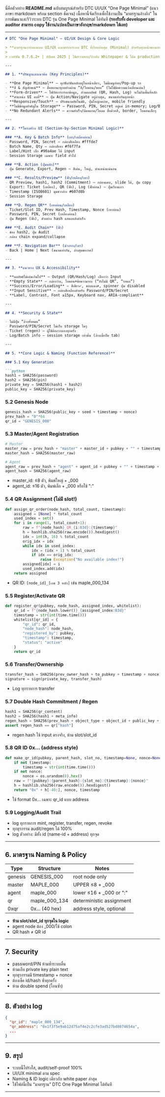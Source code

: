 นี่คือตัวอย่าง **README.md** ฉบับสมบูรณ์สำหรับ DTC UI/UX “One Page Minimal” (แนวภาษา markdown พร้อม section ชัดเจน)
เนื้อหานี้จัดเรียงเพื่อใช้งานเป็น “มาตรฐานอ้างอิง” ในการพัฒนาและรีวิวระบบ DTC รุ่น One Page Minimal ได้ทันที
**(รองรับทั้ง developer และ auditor สามารถ copy ใช้งาน/แปลงเป็นภาษาอังกฤษ/markdown ได้เลย)**

---

````markdown
# DTC "One Page Minimal" — UI/UX Design & Core Logic

> **มาตรฐานการออกแบบ UI/UX และตรรกะระบบ DTC ที่เรียบง่ายสุด (Minimal) สำหรับทุกหน้าของแอป DTC**
>
> เวอร์ชัน 0.7.6.2+ | อัปเดต 2025 | ใช้ตรวจสอบ/อ้างอิง Whitepaper & โค้ด production

---

## 1. **ปรัชญาและแนวคิด (Key Principles)**

- **One Page Minimal** — ทุกฟังก์ชันหลักอยู่ในหน้าเดียว, ไม่มีเมนูย่อย/Pop-up รก  
- **สี & สัญลักษณ์** — สื่อสถานะทุกอย่างผ่าน “สี/ไอคอน/ขอบ” (ไม่ใช้ข้อความแจ้งเตือนเด่น)  
- **Form-driven** — โฟกัสการกรอกข้อมูล, ส่วนผลลัพธ์ (QR, Hash, Log) จะไม่กินพื้นที่หลัก  
- **ตำแหน่ง UI คงที่** — ปุ่ม Action/Navigate อยู่ล่างสุด, ขนาดเท่ากันทุกหน้า  
- **Responsive/Touch** — ปรับขนาดอัตโนมัติ, ปุ่มใหญ่กดง่าย, mobile friendly  
- **ไม่มีข้อมูลสำคัญใน Storage** — Password, PIN, Secret อยู่แค่ in-memory; Log/Batches เก็บ session, เคลียร์เมื่อปิดแท็บ  
- **No Redundant Alerts** — ความสำเร็จ/ผิดพลาด/โหลด สื่อด้วยสี, border, ไอคอนเล็กๆ

---

## 2. **โครงสร้าง UI (Section-by-Section Minimal Logic)**

### **A. Key & Batch Info** (เทา/เหลืองอ่อน)
- Password, PIN, Secret — กล่องสีเหลือง #fffde7
- Batch Name, Qty — กล่องสีเทา #f6f7fa  
- Label/Hint เล็ก #90a4ae ใต้ input  
- Session Storage เฉพาะ field ทั่วไป

### **B. Action (ปุ่มหลัก)**
- ปุ่ม Generate, Export, Regen — สีเด่น, ใหญ่, ตำแหน่งแน่นอน

### **C. Results/Preview** (ฟ้า/เหลือง/เทา)
- QR Preview, hash1, hash2 (Commitment) — กล่องแคบ, slide ได้, ปุ่ม copy  
- Export: Ticket (เหลือง), QR (ฟ้า), Log (ฟ้าอ่อน) — ปุ่มเรียงแถว  
- Timestamp (ISO8601) มุมขวาล่าง #607d8b  
- Session Storage

### **D. Regen QR** (เทาอ่อน/เหลือง)
- Ticket/Slot ID, Prev Hash, Timestamp, Nonce (เทาอ่อน)
- Password, PIN, Secret (เหลืองอ่อน)
- ปุ่ม Regen (ฟ้า), ตัวอย่าง hash แสดงหลังสำเร็จ

### **E. Audit Chain** (ฟ้า)
- ช่อง hash2, ปุ่ม Audit  
- กล่อง chain expand/collapse

### **F. Navigation Bar** (ม่วงจาง/เทา)
- Back | Home | Next (ขนาดเท่ากัน, ล่างสุดของจอ)

---

## 3. **แนวทาง UX & Accessibility**

- **ผลลัพธ์ไม่เด่นเกินไป** — Output (QR/Hash/Log) เล็กกว่า Input
- **Empty State** — กล่องว่าง, ไอคอน+ข้อความจาง (“ยังไม่มี QR”, “รอผล”)
- **Success/Error/Loading** — สีเขียว✓, ขอบแดง✗, spinner ปุ่ม disabled
- **Input Sensitive** — กล่องสีเหลืองสำหรับ Password/PIN/Secret
- **Label, Contrast, Font ≥15px, Keyboard nav, ARIA-compliant**

---

## 4. **Security & State**

- ไม่มีปุ่ม “ล้างทั้งหมด”
- Password/PIN/Secret ไม่เก็บ storage ใดๆ
- Ticket (regen) — ผู้ใช้ต้องวางเองทุกครั้ง
- Log/Batch info — session storage เท่านั้น (ล้างเมื่อปิด tab)

---

## 5. **Core Logic & Naming (Function Reference)**

### 5.1 Key Generation

```python
hash1 = SHA256(password)
hash2 = SHA256(pin)
private_key = SHA256(hash1 + hash2)
public_key = SHA256(private_key)
````

### 5.2 Genesis Node

```python
genesis_hash = SHA256(public_key + seed + timestamp + nonce)
prev_hash = "0"*64
qr_id = "GENESIS_000"
```

### 5.3 Master/Agent Registration

```python
# Master
master_raw = prev_hash + "master" + master_id + pubkey + "" + timestamp + nonce
master_hash = SHA256(master_raw)

# Agent
agent_raw = prev_hash + "agent" + agent_id + pubkey + "" + timestamp + nonce
agent_hash = SHA256(agent_raw)
```

* master\_id: ≤8 ตัว, พิมพ์ใหญ่ + \_000
* agent\_id: ≤16 ตัว, พิมพ์เล็ก + \_000 หรือใช้ ":"

### 5.4 QR Assignment (ไม่มี slot!)

```python
def assign_qr_order(node_hash, total_count, timestamp):
    assigned = [None] * total_count
    used_index = set()
    for i in range(1, total_count+1):
        raw = f"{node_hash}_QR_{i:03d}:{timestamp}"
        h = hashlib.sha256(raw.encode()).hexdigest()
        idx = int(h, 16) % total_count
        orig_idx = idx
        while idx in used_index:
            idx = (idx + 1) % total_count
            if idx == orig_idx:
                raise Exception("No available index!")
        assigned[idx] = i
        used_index.add(idx)
    return assigned
```

* QR ID: `[node_id]_[เลข 3 หลัก]` เช่น maple\_000\_134

### 5.5 Register/Activate QR

```python
def register_qr(pubkey, node_hash, assigned_index, whitelist):
    qr_id = f"{node_hash.lower()}_{assigned_index:03d}"
    timestamp = str(int(time.time()))
    whitelist[qr_id] = {
        "qr_id": qr_id,
        "node_hash": node_hash,
        "registered_by": pubkey,
        "timestamp": timestamp,
        "status": "active"
    }
    return qr_id
```

### 5.6 Transfer/Ownership

```python
transfer_hash = SHA256(prev_owner_hash + to_pubkey + timestamp + nonce)
signature = sign(private_key, transfer_hash)
```

* Log ทุกรายการ transfer

### 5.7 Double Hash Commitment / Regen

```python
hash1 = SHA256(qr_content)
hash2 = SHA256(hash1 + meta_info)
regen_hash = SHA256(prev_hash + object_type + object_id + public_key + to_public_key + timestamp + nonce)
assert regen_hash == qr["hash"]
```

* regen hash ใช้ input ตรงจริง, ห้าม slot/slot\_id

### 5.8 QR ID 0x... (address style)

```python
def make_qr_id(pubkey, parent_hash, slot_no, timestamp=None, nonce=None):
    if not timestamp:
        timestamp = str(int(time.time()))
    if not nonce:
        nonce = os.urandom(8).hex()
    raw = f"{pubkey}:{parent_hash}:{slot_no}:{timestamp}:{nonce}"
    h = hashlib.sha256(raw.encode()).hexdigest()
    return "0x" + h[-40:], nonce, timestamp
```

* ใช้ format 0x... เฉพาะ qr\_id แบบ address

### 5.9 Logging/Audit Trail

* log ทุกรายการ mint, register, transfer, regen, revoke
* ทุกธุรกรรม audit/regen ได้ 100%
* log ตัวอย่าง: มีทั้ง id (name-id + address) ทุกจุด

---

## 6. **มาตรฐาน Naming & Policy**

| Type    | Structure       | Notes                    |
| ------- | --------------- | ------------------------ |
| genesis | GENESIS\_000    | root node only           |
| master  | MAPLE\_000      | UPPER ≤8 + \_000         |
| agent   | maple\_000      | lower ≤16 + \_000 or ":" |
| qr      | maple\_000\_134 | deterministic assignment |
| 0xqr    | 0x... (40 hex)  | address style, optional  |

* **ห้าม slot/slot\_id ทุกจุดใน logic**
* agent node ต้อง \_000/ใช้ colon
* QR hash ≠ QR id

---

## 7. **Security**

* password/PIN ห้ามซ้ำระบบอื่น
* ห้ามเก็บ private key plain text
* ทุกธุรกรรมมี timestamp + nonce
* ต้องเช็ค id/hash ซ้ำทุกครั้ง
* ห้าม double spend (โอนซ้ำ)

---

## 8. **ตัวอย่าง log**

```json
{
  "qr_id": "maple_000_134",
  "qr_address": "0x1f3f5e9ab12d75af4e2c2cfe3ad527bd8074654a",
  ...
}
```

---

## 9. **สรุป**

* ระบบนี้โปร่งใส, audit/self-proof 100%
* UI/UX minimal ตาม spec
* Naming & ID logic เดียวกับ white paper ล่าสุด
* ใช้ไฟล์นี้เป็น “มาตรฐาน” DTC One Page Minimal ได้ทันที

---

